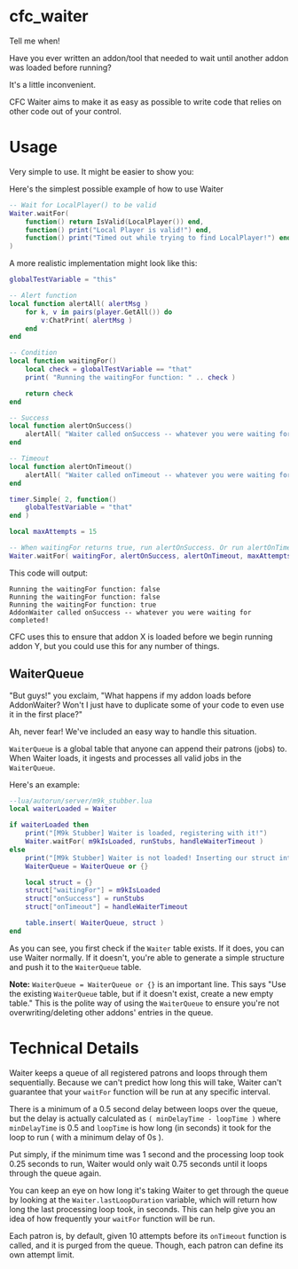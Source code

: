 # cfc_waiter
Tell me when!

Have you ever written an addon/tool that needed to wait until another addon was loaded before running?

It's a little inconvenient.

CFC Waiter aims to make it as easy as possible to write code that relies on other code out of your control.


# Usage
Very simple to use. It might be easier to show you:


Here's the simplest possible example of how to use Waiter
```lua
-- Wait for LocalPlayer() to be valid 
Waiter.waitFor(
    function() return IsValid(LocalPlayer()) end,
    function() print("Local Player is valid!") end,
    function() print("Timed out while trying to find LocalPlayer!") end
)
```

A more realistic implementation might look like this:
```lua
globalTestVariable = "this"

-- Alert function
local function alertAll( alertMsg )
    for k, v in pairs(player.GetAll()) do
        v:ChatPrint( alertMsg )
    end
end

-- Condition
local function waitingFor()
    local check = globalTestVariable == "that"
    print( "Running the waitingFor function: " .. check )

    return check
end

-- Success
local function alertOnSuccess()
    alertAll( "Waiter called onSuccess -- whatever you were waiting for completed!" )
end

-- Timeout
local function alertOnTimeout()
    alertAll( "Waiter called onTimeout -- whatever you were waiting for didn't complete in time!" )
end

timer.Simple( 2, function()
    globalTestVariable = "that"
end )

local maxAttempts = 15

-- When waitingFor returns true, run alertOnSuccess. Or run alertOnTimeout if waitingFor doesn't return true.
Waiter.waitFor( waitingFor, alertOnSuccess, alertOnTimeout, maxAttempts )
```

This code will output:
```
Running the waitingFor function: false
Running the waitingFor function: false
Running the waitingFor function: true
AddonWaiter called onSuccess -- whatever you were waiting for completed!
```

CFC uses this to ensure that addon X is loaded before we begin running addon Y, but you could use this for any number of things.

## WaiterQueue
"But guys!" you exclaim, "What happens if my addon loads before AddonWaiter? Won't I just have to duplicate some of your code to even use it in the first place?"

Ah, never fear! We've included an easy way to handle this situation.

`WaiterQueue` is a global table that anyone can append their patrons (jobs) to.
When Waiter loads, it ingests and processes all valid jobs in the `WaiterQueue`.

Here's an example:

```lua
--lua/autorun/server/m9k_stubber.lua
local waiterLoaded = Waiter

if waiterLoaded then
    print("[M9k Stubber] Waiter is loaded, registering with it!")
    Waiter.waitFor( m9kIsLoaded, runStubs, handleWaiterTimeout )
else
    print("[M9k Stubber] Waiter is not loaded! Inserting our struct into the queue!")
    WaiterQueue = WaiterQueue or {}

    local struct = {}
    struct["waitingFor"] = m9kIsLoaded
    struct["onSuccess"] = runStubs
    struct["onTimeout"] = handleWaiterTimeout

    table.insert( WaiterQueue, struct )
end
```
As you can see, you first check if the `Waiter` table exists. If it does, you can use Waiter normally. If it doesn't, you're able to generate a simple structure and push it to the `WaiterQueue` table.

**Note:** `WaiterQueue = WaiterQueue or {}` is an important line. This says "Use the existing `WaiterQueue` table, but if it doesn't exist, create a new empty table." This is the polite way of using the `WaiterQueue` to ensure you're not overwriting/deleting other addons' entries in the queue.

# Technical Details

Waiter keeps a queue of all registered patrons and loops through them sequentially. Because we can't predict how long this will take, Waiter can't guarantee that your `waitFor` function will be run at any specific interval.

There is a minimum of a 0.5 second delay between loops over the queue, but the delay is actually calculated as `( minDelayTime - loopTime )` where `minDelayTime` is 0.5 and `loopTime` is how long (in seconds) it took for the loop to run ( with a minimum delay of 0s ).

Put simply, if the minimum time was 1 second and the processing loop took 0.25 seconds to run, Waiter would only wait 0.75 seconds until it loops through the queue again.

You can keep an eye on how long it's taking Waiter to get through the queue by looking at the `Waiter.lastLoopDuration` variable, which will return how long the last processing loop took, in seconds.
This can help give you an idea of how frequently your `waitFor` function will be run.

Each patron is, by default, given 10 attempts before its `onTimeout` function is called, and it is purged from the queue. Though, each patron can define its own attempt limit.
